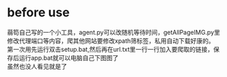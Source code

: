 # before use  
蒻笱自己写的一个小工具，agent.py可以改随机等待时间，getAllPageIMG.py里修改代理端口等内容，爬其他网站要修改xpath筛标签，私用自动下载好康的。  
第一次用先运行双击setup.bat,然后再在url.txt里一行一行加入要爬取的链接，保存后运行app.bat就可以电脑自己下图图了  
虽然也没人看见就是了
